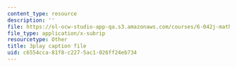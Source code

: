 ```yaml
---
content_type: resource
description: ''
file: https://ol-ocw-studio-app-qa.s3.amazonaws.com/courses/6-042j-mathematics-for-computer-science-spring-2015/c6554cca81f8c2275ac1026ff24eb734_CpW0ZJ7i0oc.srt
file_type: application/x-subrip
resourcetype: Other
title: 3play caption file
uid: c6554cca-81f8-c227-5ac1-026ff24eb734
---
```

